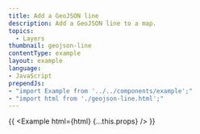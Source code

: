 ```yaml
---
title: Add a GeoJSON line
description: Add a GeoJSON line to a map.
topics:
  - Layers
thumbnail: geojson-line
contentType: example
layout: example
language:
- JavaScript
prependJs:
- "import Example from '../../components/example';"
- "import html from './geojson-line.html';"
---
```


{{ <Example html={html} {...this.props} /> }}
